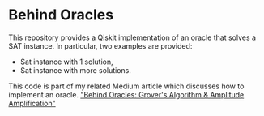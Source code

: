 # Behind Oracles
This repository provides a Qiskit implementation of an oracle that solves a SAT instance.
In particular, two examples are provided:
 - Sat instance with 1 solution,
 - Sat instance with more solutions.

This code is part of my related Medium article which discusses how to implement an oracle. ["Behind Oracles: Grover's Algorithm & Amplitude Amplification"](https://medium.com/@Brotherhood94/46b928b46f1e?source=friends_link&sk=3430cf551467eead4b0e5e8cce9f0548)

